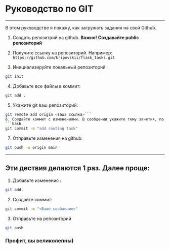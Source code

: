 # Руководство по GIT
---
В этом руководстве я покажу, как загружать задания на свой Github.

1. Создать репозитрий на github. **Важно! Создавайте public репозиторий**
2. Получите ссылку на репозиторий. Например:
```https://github.com/kripovskii/flask_tasks.git```

3. Инициализируйте локальный репозиторий:
```bash
git init
```
4. Добавьте все файлы в коммит:
```bash
git add .
```
5. Укажите git ваш репозиторий:
```bash
git remote add origin <ваша ссылка>```
6. Создайте коммит с изменениями. В сообщении укажите тему занятия, по которому делали задание:
```bash
git commit -m "add routing task"
```
7. Отправьте изменения на github:
```bash
git push -u origin main
```
---
## Эти дествия делаются 1 раз. Далее проще:

1. Добавьте изменения :
```bash
git add.
```
2. Создайте коммит:
```bash
git commit -m "<Ваше сообщение>"
```
3. Отправьте на репозиторий 
```bash
git push
```
### Профит, вы великолепны)